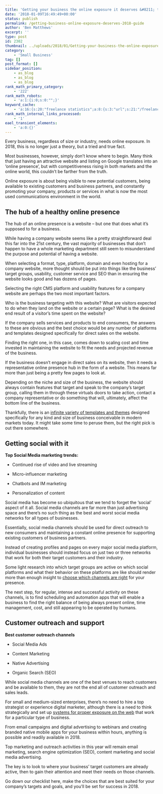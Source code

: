 ```yaml
---
title: 'Getting your business the online exposure it deserves &#8211; the 2018 guide'
date: '2018-01-09T16:49:49+00:00'
status: publish
permalink: /getting-business-online-exposure-deserves-2018-guide
author: 'Ben Matthews'
excerpt: ''
type: post
id: 2302
thumbnail: ../uploads/2018/01/Getting-your-business-the-online-exposure-it-deserves-150x150.jpeg
category:
    - 'Small Business'
tag: []
post_format: []
sidebar_position:
    - as_blog
    - as_blog
    - as_blog
rank_math_primary_category:
    - '222'
rank_math_robots:
    - 'a:1:{i:0;s:0:"";}'
keyword_cache:
    - 'a:16:{s:20:"freelance statistics";a:8:{s:3:"url";s:21:"/freelance-statistics";s:5:"times";s:0:"";s:7:"between";s:0:"";s:6:"before";s:0:"";s:5:"after";s:0:"";s:4:"case";N;s:8:"nofollow";N;s:9:"newwindow";N;}s:19:"freelance portfolio";a:8:{s:3:"url";s:30:"/courses/freelance-portfolios/";s:5:"times";s:0:"";s:7:"between";s:0:"";s:6:"before";s:0:"";s:5:"after";s:0:"";s:4:"case";N;s:8:"nofollow";N;s:9:"newwindow";N;}s:19:"accounting software";a:8:{s:3:"url";s:33:"/best-online-accounting-software/";s:5:"times";s:0:"";s:7:"between";s:0:"";s:6:"before";s:0:"";s:5:"after";s:0:"";s:4:"case";N;s:8:"nofollow";N;s:9:"newwindow";N;}s:19:"freelance community";a:8:{s:3:"url";s:20:"/freelance-community";s:5:"times";s:0:"";s:7:"between";s:0:"";s:6:"before";s:0:"";s:5:"after";s:0:"";s:4:"case";N;s:8:"nofollow";N;s:9:"newwindow";N;}s:19:"freelance questions";a:8:{s:3:"url";s:20:"/freelance-community";s:5:"times";s:0:"";s:7:"between";s:0:"";s:6:"before";s:0:"";s:5:"after";s:0:"";s:4:"case";N;s:8:"nofollow";N;s:9:"newwindow";N;}s:18:"freelance expenses";a:8:{s:3:"url";s:19:"/freelance-expenses";s:5:"times";s:0:"";s:7:"between";s:0:"";s:6:"before";s:0:"";s:5:"after";s:0:"";s:4:"case";N;s:8:"nofollow";N;s:9:"newwindow";N;}s:18:"freelance training";a:8:{s:3:"url";s:8:"/courses";s:5:"times";s:0:"";s:7:"between";s:0:"";s:6:"before";s:0:"";s:5:"after";s:0:"";s:4:"case";N;s:8:"nofollow";N;s:9:"newwindow";N;}s:15:"freelance tools";a:8:{s:3:"url";s:21:"/best-freelance-tools";s:5:"times";s:0:"";s:7:"between";s:0:"";s:6:"before";s:0:"";s:5:"after";s:0:"";s:4:"case";N;s:8:"nofollow";N;s:9:"newwindow";N;}s:15:"freelance rates";a:8:{s:3:"url";s:16:"/freelance-rates";s:5:"times";s:0:"";s:7:"between";s:0:"";s:6:"before";s:0:"";s:5:"after";s:0:"";s:4:"case";N;s:8:"nofollow";N;s:9:"newwindow";N;}s:14:"freelance work";a:8:{s:3:"url";s:15:"/freelance-work";s:5:"times";s:0:"";s:7:"between";s:0:"";s:6:"before";s:0:"";s:5:"after";s:0:"";s:4:"case";N;s:8:"nofollow";N;s:9:"newwindow";N;}s:14:"freelance jobs";a:8:{s:3:"url";s:15:"/freelance-jobs";s:5:"times";s:0:"";s:7:"between";s:0:"";s:6:"before";s:0:"";s:5:"after";s:0:"";s:4:"case";N;s:8:"nofollow";N;s:9:"newwindow";N;}s:13:"balance sheet";a:8:{s:3:"url";s:46:"https://freetrain.co/balance-sheet-definition/";s:5:"times";s:0:"";s:7:"between";s:0:"";s:6:"before";s:0:"";s:5:"after";s:0:"";s:4:"case";N;s:8:"nofollow";N;s:9:"newwindow";N;}s:7:"courses";a:8:{s:3:"url";s:8:"/courses";s:5:"times";s:0:"";s:7:"between";s:0:"";s:6:"before";s:0:"";s:5:"after";s:0:"";s:4:"case";N;s:8:"nofollow";N;s:9:"newwindow";N;}s:5:"rates";a:8:{s:3:"url";s:16:"/freelance-rates";s:5:"times";s:0:"";s:7:"between";s:0:"";s:6:"before";s:0:"";s:5:"after";s:0:"";s:4:"case";N;s:8:"nofollow";N;s:9:"newwindow";N;}s:4:"ir35";a:8:{s:3:"url";s:5:"/ir35";s:5:"times";s:0:"";s:7:"between";s:0:"";s:6:"before";s:0:"";s:5:"after";s:0:"";s:4:"case";N;s:8:"nofollow";N;s:9:"newwindow";N;}s:13:"keywords_time";i:1565615212;}'
rank_math_internal_links_processed:
    - '1'
eael_transient_elements:
    - 'a:0:{}'
---
```

Every business, regardless of size or industry, needs online exposure. In 2018, this is no longer just a theory, but a tried and true fact.

Most businesses, however, simply don’t know where to begin. Many think that just having an attractive website and listing on Google translates into an ‘online presence’, but with competitiveness rising in both markets and the online world, this couldn’t be farther from the truth.

Online exposure is about being visible to new potential customers, being available to existing customers and business partners, and constantly promoting your company, products or services in what is now the most used communications environment in the world.

The hub of a healthy online presence
------------------------------------

The hub of an online presence is a website – but one that does what it’s supposed to for a business.

While having a company website seems like a pretty straightforward deal this far into the 21st century, the vast majority of businesses that don’t happen to have a whole marketing department still seem to misunderstand the purpose and potential of having a website.

When selecting a format, type, platform, domain and even hosting for a company website, more thought should be put into things like the business’ target groups, usability, customer service and SEO than in ensuring the website looks good and has dozens of pages.

Selecting the right CMS platform and usability features for a company website are perhaps the two most important factors.

Who is the business targeting with this website? What are visitors expected to do when they land on the website or a certain page? What is the desired end result of a visitor’s time spent on the website?

If the company sells services and products to end consumers, the answers to these are obvious and the best choice would be any number of platforms and templates designed specifically for direct sales on the website.

Finding the right one, in this case, comes down to scaling cost and time invested in maintaining the website to fit the needs and projected revenue of the business.

If the business doesn’t engage in direct sales on its website, then it needs a representative online presence hub in the form of a website. This means far more than just being a pretty few pages to look at.

Depending on the niche and size of the business, the website should always contain features that target and speak to the company’s target group, calling them in through these virtuals doors to take action, contact a company representative or do something that will, ultimately, affect the bottom line of the business.

Thankfully, there is an [infinite variety of templates and themes](https://www.codester.com/) designed specifically for any kind and size of business conceivable in modern markets today. It might take some time to peruse them, but the right pick is out there somewhere.

Getting social with it
----------------------

**Top Social Media marketing trends:**

- Continued rise of video and live streaming

- Micro-influencer marketing

- Chatbots and IM marketing

- Personalization of content

Social media has become so ubiquitous that we tend to forget the ‘social’ aspect of it all. Social media channels are far more than just advertising space and there’s no such thing as the best and worst social media networks for all types of businesses.

Essentially, social media channels should be used for direct outreach to new consumers and maintaining a constant online presence for supporting existing customers of business partners.

Instead of creating profiles and pages on every major social media platform, individual businesses should instead focus on just two or three networks that work for both their target customers and their industry.

Some light research into which target groups are active on which social platforms and what their behavior on these platforms are like should render more than enough insight to [choose which channels are right](https://www.inc.com/john-hall/6-social-media-trends-to-prepare-for-in-2018.html) for your presence.

The next step, for regular, intense and successful activity on these channels, is to find scheduling and automation apps that will enable a business to find the right balance of being always present online, time management, cost, and still appearing to be operated by humans.

Customer outreach and support
-----------------------------

**Best customer outreach channels**

- Social Media Ads

- Content Marketing

- Native Advertising

- Organic Search (SEO)

While social media channels are one of the best venues to reach customers and be available to them, they are not the end all of customer outreach and sales leads.

For small and medium-sized enterprises, there’s no need to hire a top strategist or experience digital marketer, although there is a need to think strategically and set up [systems for proper exposure on the web](https://www.smartinsights.com/digital-marketing-strategy/10-marketing-trends/) that work for a particular type of business.

From email campaigns and digital advertising to webinars and creating branded native mobile apps for your business within hours, anything is possible and readily available in 2018.

Top marketing and outreach activities in this year will remain email marketing, search engine optimization (SEO), content marketing and social media advertising.

The key is to look to where your business’ target customers are already active, then to gain their attention and meet their needs on those channels.

Go down our checklist here, make the choices that are best suited for your company’s targets and goals, and you’ll be set for success in 2018.